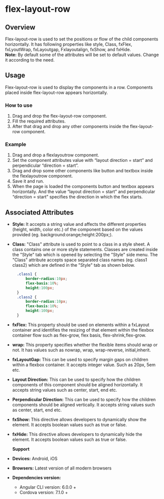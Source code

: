 # flex-layout-row

## Overview

Flex-layout-row is used to set the positions or flow of the child components horizontally. It has following properties like style, Class, fxFlex, fxLyoutWrap, fxLayoutgap, Fxlayoutalign, fxShow, and fxHide.  
**Note:** By default some of the attributes will be set to default values. Change it according to the need.

## Usage

Flex-layout-row is used to display the components in a row. Components placed inside flex-layout-row appears horizontally.

### How to use

1. Drag and drop the flex-layout-row component.
2. Fill the required attributes. 
3. After that drag and drop any other components inside the flex-layout-row component.

### Example

1. Drag and drop a flexlayoutrow component.
2. Set the component attributes value with “layout direction = start” and perpendicular “direction = start”.
3. Drag and drop some other components like button and textbox inside the flexlayoutrow component.
4. Save it and run.
5. When the page is loaded the components button and textbox appears horizontally. And the value “layout direction = start” and perpendicular “direction = start” specifies the direction in which the flex starts.

## Associated Attributes

* **Style:** It accepts a string value and affects the different properties \(height, width, color etc.\) of the component based on the values provided \(eg. background:orange;height:200px;\).
* **Class:** "Class" attribute is used to point to a class in a style sheet. A class contains one or more style statements. Classes are created inside the "Style" tab which is opened by selecting the "Style" side menu. The "Class" attribute accepts space separated class names \(eg. class1 class2\) which are defined in the "Style" tab as shown below.

  ```css
    .class1 {
        border-radius:10px;
        flex-basis:10%;
        height:100px;
    }
    .class2 {
        border-radius:10px;
        flex-basis:10%;
        height:100px;
    }
  ```

* **fxFlex:** This property should be used on elements within a fxLayout container and identifies the resizing of that element within the flexbox container flow such as flex-grow, flex basis, flex-shrink,flex-grow.
* **wrap:** This property specifies whether the flexible items should wrap or not. It has values such as nowrap, wrap, wrap-reverse, initial,inherit.
* **fxLayoutGap:** This can be used to specify margin gaps on children within a flexbox container. It accepts integer value. Such as 20px, 5em etc.
* **Layout Direction:** This can be used to specify how the children components of this component should be aligned horizontally. It accepts string values such as center, start, end etc.
* **Perpendicular  Direction:** This can be used to specify how the children components should be aligned vertically. It accepts string values such as center, start, end etc.
* **fxShow:** This directive allows developers to dynamically show the element. It accepts boolean values such as true or false.
* **fxHide:** This directive allows developers to dynamically hide the element. It accepts boolean values such as true or false.

  **Support**

* **Devices:** Android, iOS
* **Browsers:**  Latest version of all modern browsers
* **Dependencies version:** 
  * Angular CLI version: 6.0.0 + 
  * Cordova version: 7.1.0 + 

